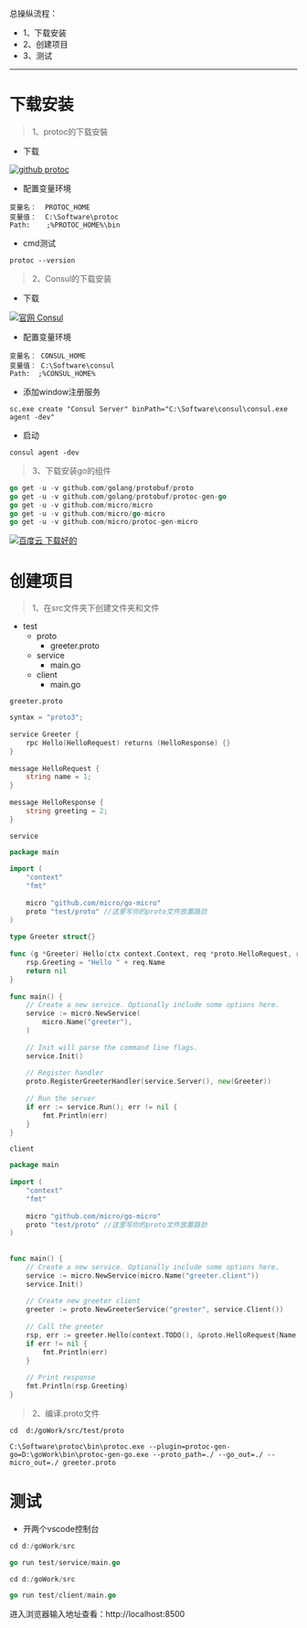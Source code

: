 总操纵流程：
- 1、下载安装
- 2、创建项目
- 3、测试

***
# 下载安装

> 1、protoc的下载安裝

- 下载

[![](https://img.shields.io/badge/github-protoc-blued.svg "github protoc")](https://github.com/protocolbuffers/protobuf/releases/tag/v3.8.0-rc1)

- 配置变量环境

```
变量名：  PROTOC_HOME
变量值：  C:\Software\protoc
Path:    ;%PROTOC_HOME%\bin
```

- cmd测试

```
protoc --version
```

> 2、Consul的下载安装

- 下载

[![](https://img.shields.io/badge/官网-Consul-red.svg "官网 Consul")](https://www.consul.io/downloads.html)

- 配置变量环境

```
变量名： CONSUL_HOME
变量值： C:\Software\consul
Path:  ;%CONSUL_HOME%
```

- 添加window注册服务

```
sc.exe create "Consul Server" binPath="C:\Software\consul\consul.exe agent -dev"
```

- 启动

```
consul agent -dev
```

> 3、下载安装go的组件

```go
go get -u -v github.com/golang/protobuf/proto
go get -u -v github.com/golang/protobuf/protoc-gen-go
go get -u -v github.com/micro/micro
go get -u -v github.com/micro/go-micro
go get -u -v github.com/micro/protoc-gen-micro
```

[![](https://img.shields.io/badge/百度云-下载好的-green.svg "百度云 下载好的")](https://pan.baidu.com/s/1asiYWpxb_pXftGCbBgVcLA)

# 创建项目

> 1、在src文件夹下创建文件夹和文件

-  test
    - proto
        - greeter.proto
    - service
        - main.go
    - client
        - main.go

`greeter.proto`

```go
syntax = "proto3";
 
service Greeter {
    rpc Hello(HelloRequest) returns (HelloResponse) {}
}
 
message HelloRequest {
    string name = 1;
}
 
message HelloResponse {
    string greeting = 2;
}
```

`service`

```go
package main
  
import (
    "context"
    "fmt"
  
    micro "github.com/micro/go-micro"
    proto "test/proto" //这里写你的proto文件放置路劲
)
  
type Greeter struct{}
  
func (g *Greeter) Hello(ctx context.Context, req *proto.HelloRequest, rsp *proto.HelloResponse) error {
    rsp.Greeting = "Hello " + req.Name
    return nil
}
  
func main() {
    // Create a new service. Optionally include some options here.
    service := micro.NewService(
        micro.Name("greeter"),
    )
  
    // Init will parse the command line flags.
    service.Init()
  
    // Register handler
    proto.RegisterGreeterHandler(service.Server(), new(Greeter))
  
    // Run the server
    if err := service.Run(); err != nil {
        fmt.Println(err)
    }
}
```

`client`

```go
package main
  
import (
    "context"
    "fmt"
  
    micro "github.com/micro/go-micro"
    proto "test/proto" //这里写你的proto文件放置路劲
)
  
  
func main() {
    // Create a new service. Optionally include some options here.
    service := micro.NewService(micro.Name("greeter.client"))
    service.Init()
  
    // Create new greeter client
    greeter := proto.NewGreeterService("greeter", service.Client())
  
    // Call the greeter
    rsp, err := greeter.Hello(context.TODO(), &proto.HelloRequest{Name: "老兵"})
    if err != nil {
        fmt.Println(err)
    }
  
    // Print response
    fmt.Println(rsp.Greeting)
}
```

> 2、编译.proto文件

```
cd  d:/goWork/src/test/proto

C:\Software\protoc\bin\protoc.exe --plugin=protoc-gen-go=D:\goWork\bin\protoc-gen-go.exe --proto_path=./ --go_out=./ --micro_out=./ greeter.proto
```

# 测试

- 开两个vscode控制台

```go
cd d:/goWork/src

go run test/service/main.go
```


```go
cd d:/goWork/src

go run test/client/main.go
```

进入浏览器输入地址查看：http://localhost:8500